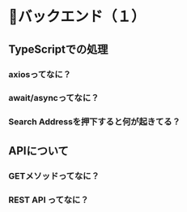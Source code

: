 # 📮バックエンド（１）

## TypeScriptでの処理


### axiosってなに？

### await/asyncってなに？

### Search Addressを押下すると何が起きてる？


## APIについて

### GETメソッドってなに？

### REST API ってなに？